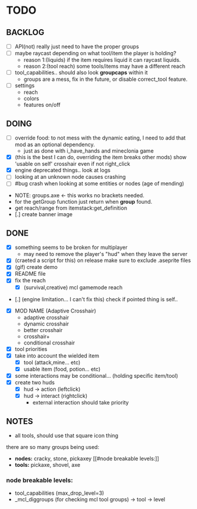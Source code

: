 # TODO

## BACKLOG

- [ ] API(not) really just need to have the proper groups
- [ ] maybe raycast depending on what tool/item the player is holding?
  - reason 1:(liquids) if the item requires liquid it can raycast liquids.
  - reason 2:(tool reach) some tools/items may have a different reach
- [ ] tool_capabilities.. should also look **groupcaps** within it
  - groups are a mess, fix in the future, or disable correct_tool feature.
- [ ] settings
  - reach
  - colors
  - features on/off 

## DOING

- [ ] override food: to not mess with the dynamic eating, I need to add that mod as an optional dependency.
  - just as done with i_have_hands and mineclonia game
- [x] (this is the best I can do, overriding the item breaks other mods) show 'usable on self' crosshair even if not right_click
- [x] engine deprecated things.. look at logs
- [ ] looking at an unknown node causes crashing
- [ ] #bug crash when looking at some entities or nodes (age of mending)

- NOTE: groups.axe <- this works no brackets needed.
- for the getGroup function just return when **group** found.
- get reach/range from itemstack:get_definition
- [.] create banner image

## DONE

- [x] something seems to be broken for multiplayer
  - may need to remove the player's "hud" when they leave the server
- [x] (craeted a script for this) on release make sure to exclude .aseprite files
- [x] (gif) create demo
- [x] README file
- [x] fix the reach
  - [x] (survival,creative) mcl gamemode reach
- [.] (engine limitation... I can't fix this) check if pointed thing is self..
- [x] MOD NAME (Adaptive Crosshair)
  - adaptive crosshair
  - dynamic crosshair
  - better crosshair
  - crosshair+
  - conditional crosshair
- [x] tool priorities
- [x] take into account the wielded item
  - [x] tool (attack,mine... etc)
  - [x] usable item (food, potion... etc)
- [x] some interactions may be conditional... (holding specific item/tool)
- [x] create two huds
  - [x] hud -> action (leftclick)
  - [x] hud -> interact (rightclick)
    - external interaction should take priority

## NOTES

- all tools, should use that square icon thing

there are so many groups being used:
- **nodes:** cracky, stone, pickaxey [[#node breakable levels:]]
- **tools:** pickaxe, shovel, axe

### node breakable levels:
- tool_capabilities (max_drop_level=3)
- _mcl_diggroups (for checking mcl tool groups) -> tool -> level
